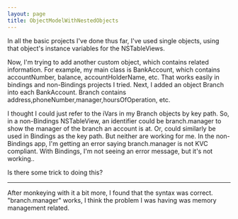 ```yaml
---
layout: page
title: ObjectModelWithNestedObjects
---
```




In all the basic projects I've done thus far, I've used single objects,  using that object's instance variables for the NSTableViews.

Now, I'm trying to add another custom object, which contains related information.  For example,  my main class is BankAccount, which contains accountNumber, balance, accountHolderName, etc.   That works easily in bindings and non-Bindings projects I tried.   Next, I added an object Branch into each BankAccount.  Branch contains address,phoneNumber,manager,hoursOfOperation, etc.


I thought I could just refer to the iVars in my Branch objects by key path.  So, in a non-Bindings NSTableView, an identifier could be  branch.manager to show the manager of the branch an account is at.   Or, could similarly be used in Bindings as the key path.    But neither are working for me.    In the non-Bindings app, I'm getting an error saying branch.manager is not KVC compliant.   With Bindings, I'm not seeing an error message, but it's not working..

Is there some trick to doing this?

-------------------

After monkeying with it a bit more, I found that the syntax was correct.    "branch.manager" works, I think the problem I was having was memory management related.

